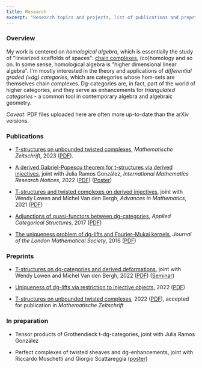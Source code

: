 ```yaml
---
title: Research
excerpt: "Research topics and projects, list of publications and preprints"
---
```


### Overview

My work is centered on *homological algebra*, which is essentially the study of "linearized scaffolds of spaces": [chain complexes](https://en.wikipedia.org/wiki/Chain_complex), (co)homology and so on. In some sense, homological algebra is "higher dimensional linear algebra". I'm mostly interested in the theory and applications of *differential graded (=dg) categories*, which are categories whose hom-sets are themselves chain complexes. Dg-categories are, in fact, part of the world of higher categories, and they serve as enhancements for *triangulated categories* - a common tool in contemporary algebra and algebraic geometry.

*Caveat*: PDF files uploaded here are often more up-to-date than the arXiv versions.

### Publications

- [T-structures on unbounded twisted complexes]([https://arxiv.org/abs/2206.12724](https://link.springer.com/article/10.1007/s00209-023-03340-4)), *Mathematische Zeitschrift*, 2023 ([PDF](https://fgenovese1987.github.io/documents/papers/Unbounded_twisted_complexes.pdf)).

- [A derived Gabriel-Popescu theorem for t-structures via derived injectives](https://academic.oup.com/imrn/advance-article-abstract/doi/10.1093/imrn/rnab367/6516448), joint with Julia Ramos González, *International Mathematics Research Notices*, 2022 ([PDF](https://fgenovese1987.github.io/documents/papers/gabrielpopescu_tstruct.pdf)) ([Poster](https://fgenovese1987.github.io/documents/papers/poster_gabrielpopescu.pdf))

- [T-structures and twisted complexes on derived injectives](https://www.sciencedirect.com/science/article/abs/pii/S0001870821002656), joint with Wendy Lowen and Michel Van den Bergh, *Advances in Mathematics*, 2021 ([PDF](https://fgenovese1987.github.io/documents/papers/dginj_tstruct.pdf))

- [Adjunctions of quasi-functors between dg-categories](https://link.springer.com/article/10.1007/s10485-016-9470-y), *Applied Categorical Structures*, 2017 ([PDF](https://fgenovese1987.github.io/documents/papers/qfun_adj.pdf))

- [The uniqueness problem of dg-lifts and Fourier–Mukai kernels](https://academic.oup.com/jlms/article-abstract/94/2/617/2219049), *Journal of the London Mathematical Society*, 2016 ([PDF](https://fgenovese1987.github.io/documents/papers/dglift_uniqueness.pdf))

### Preprints

- [T-structures on dg-categories and derived deformations](https://arxiv.org/abs/2212.12564), joint with Wendy Lowen and Michel Van den Bergh, 2022 ([PDF](https://arxiv.org/pdf/2212.12564.pdf)) ([Seminar](https://www.youtube.com/watch?v=50D2IrWyd2k))

- [Uniqueness of dg-lifts via restriction to injective objects](https://arxiv.org/abs/2211.08550), 2022 ([PDF](https://fgenovese1987.github.io/documents/papers/dglift_inj.pdf))

- [T-structures on unbounded twisted complexes](https://arxiv.org/abs/2206.12724), 2022 ([PDF](https://fgenovese1987.github.io/documents/papers/Unbounded_twisted_complexes.pdf)), accepted for publication in _Mathematische Zeitschrift_

### In preparation

- Tensor products of Grothendieck t-dg-categories, joint with Julia Ramos González

- Perfect complexes of twisted sheaves and dg-enhancements, joint with Riccardo Moschetti and Giorgio Scattareggia ([poster](https://fgenovese1987.github.io/documents/papers/poster_twisted.pdf))
